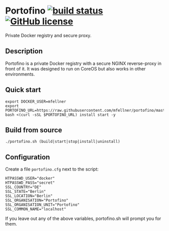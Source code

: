 # Portofino [![build status](https://circleci.com/gh/mfellner/portofino.svg?style=svg)](https://circleci.com/gh/mfellner/portofino) [![GitHub license](https://img.shields.io/github/license/mfellner/portofino.svg?style=flat-square)](https://github.com/mfellner/portofino/blob/master/LICENSE)

Private Docker registry and secure proxy.

## Description

Portofino is a private Docker registry with a secure NGINX reverse-proxy in front of it.
It was designed to run on CoreOS but also works in other environments.

## Quick start

    export DOCKER_USER=mfellner
    export PORTOFINO_URL=https://raw.githubusercontent.com/mfellner/portofino/master/portofino.sh
    bash <(curl -sSL $PORTOFINO_URL) install start -y

## Build from source

    ./portofino.sh (build|start|stop|install|uninstall)

## Configuration

Create a file `portofino.cfg` next to the script:

    HTPASSWD_USER="docker"
    HTPASSWD_PASS="secret"
    SSL_COUNTRY="DE"
    SSL_STATE="Berlin"
    SSL_LOCATION="Berlin"
    SSL_ORGANISATION="Portofino"
    SSL_ORGANISATION_UNIT="Portofino"
    SSL_COMMON_NAME="localhost"

If you leave out any of the above variables, portofino.sh will prompt you for them.
